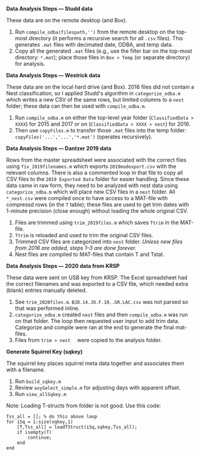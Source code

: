 __Data Analysis Steps — Studd data__

These data are on the remote desktop (and Box).

1. Run `compile_odba(filespath,'')` from the remote desktop on the top-most directory (it performs a recursive search for all `.csv` files). This generates `.mat` files with decimated date, ODBA, and temp data.
2. Copy all the generated `.mat` files (e.g., use the filter bar on the top-most directory: `*.mat`); place those files in `Box > Temp` (or separate directory) for analysis.

__Data Analysis Steps — Westrick data__

These data are on the local hard drive (and Box). 2016 files did not contain a Nest classification, so I applied Studd's algorithm in `categorize_odba.m` which writes a new CSV of the same rows, but limited columns to a `nest` folder; these data can then be used with `compile_odba.m`.

1. Run `compile_odba.m` on either the top-level year folder (`ClassifiedData > XXXX`) for 2015 and 2017 or on (`ClassifiedData > XXXX > nest`) for 2016.
2. Then use `copyFiles.m` to transfer those `.mat` files into the temp folder: `copyFiles('...','...','*.mat')` (operates recursively).

__Data Analysis Steps — Dantzer 2019 data__

Rows from the master spreadsheet were associated with the correct files using `fix_2019filenames.m` which exports `2019modexport.csv` with the relevant columns. There is also a commented loop in that file to copy all CSV files to the `2019 Exported Data` folder for easier handling. Since these data came in raw form, they need to be analyzed with nest data using `categorize_odba.m` which will place new CSV files in a `nest` folder. All `*_nest.csv` were compiled once to have access to a MAT-file with compressd rows (in the `T` table); these files are used to get trim dates with 1-minute precision (close enough) without loading the whole original CSV.

1. Files are trimmed using `trim_2019files.m` which saves `Ttrim` in the MAT-file.
2. `Ttrim` is reloaded and used to trim the original CSV files.
3. Trimmed CSV files are categorized into `nest` folder. _Unless new files from 2016 are added, steps 1–3 are done forever._
4. Nest files are compiled to MAT-files that contain T and Tstat.

__Data Analysis Steps — 2020 data from KRSP__

These data were sent on USB key from KRSP. The Excel spreadsheet had the correct filenames and was exported to a CSV file, which needed extra (blank) entries manually deleted.

1. See `trim_2020files.m`. `BJD.14.JO.F.10..GR.LAC.csv` was not parsed so that was performed inline.
2. `categorize_odba.m` created `nest` files and then `compile_odba.m` was run on that folder. The loop then requested user input to add trim data. Categorize and compile were ran at the end to generate the final mat-files.
3. Files from `trim > nest	` were copied to the analysis folder.

__Generate Squirrel Key (sqkey)__

The squirrel key places squirrel meta data together and associates them with a filename.

1. Run `build_sqkey.m`
2. Review `axySelect_simple.m` for adjusting days with apparent offset.
3. Run `view_allSqkey.m`

Note: Loading T-structs from folder is not good. Use this code:

	Tss_all = []; % do this above loop
	for iSq = 1:size(sqkey,1)
		[T,Tss_all] = loadTStruct(iSq,sqkey,Tss_all);
		if isempty(T)
			continue;
		end
	end